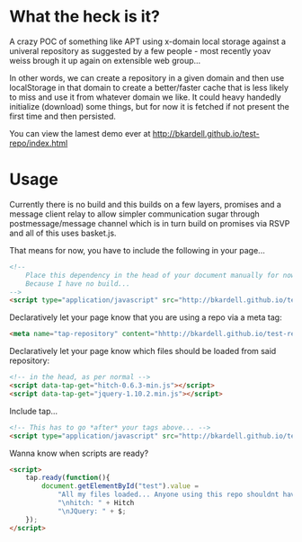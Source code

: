 What the heck is it?
====================

A crazy POC of something like APT using x-domain local storage against a univeral repository as suggested by a few people - most recently yoav weiss brough it up again on extensible web group...

In other words, we can create a repository in a given domain and then use localStorage in that domain to create a better/faster cache that is less likely to miss and use it from whatever domain we like.  It could heavy handedly initialize (download) some things, but for now it is fetched if not present the first time and then persisted.


You can view the lamest demo ever at http://bkardell.github.io/test-repo/index.html

Usage
======

Currently there is no build and this builds on a few layers, promises and a message client relay to allow simpler communication sugar through postmessage/message channel which is in turn build on promises via RSVP and all of this uses basket.js.

That means for now, you have to include the following in your page...

```html
<!-- 
    Place this dependency in the head of your document manually for now... 
    Because I have no build... 
-->
<script type="application/javascript" src="http://bkardell.github.io/test-repo/MessageClientRelay.js"></script>

```

Declaratively let your page know that you are using a repo via a meta tag:
```html
<meta name="tap-repository" content="hhttp://bkardell.github.io/test-repo/repository.html">
```    

Declaratively let your page know which files should be loaded from said repository:
```html
<!-- in the head, as per normal -->
<script data-tap-get="hitch-0.6.3-min.js"></script>
<script data-tap-get="jquery-1.10.2.min.js"></script>
```    

Include tap...
```html
<!-- This has to go *after* your tags above... -->
<script type="application/javascript" src="http://bkardell.github.io/test-repo/tap.js"></script>
```

Wanna know when scripts are ready?
```html
<script>
	tap.ready(function(){
		document.getElementById("test").value = 
			"All my files loaded... Anyone using this repo shouldnt have to fetch again..."
			"\nhitch: " + Hitch
			"\nJQuery: " + $;
	});
</script>
```